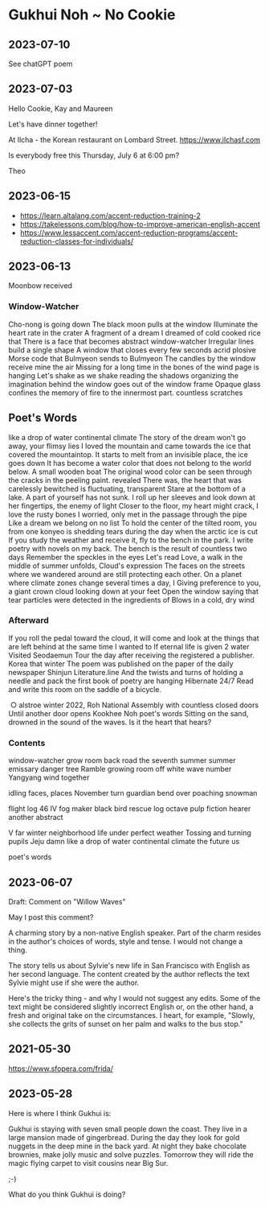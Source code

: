 # Gukhui Noh ~ No Cookie

## 2023-07-10

See chatGPT poem

## 2023-07-03

Hello Cookie, Kay and Maureen

Let's have dinner together!

At Ilcha - the Korean restaurant on Lombard Street. https://www.ilchasf.com

Is everybody free this Thursday, July 6 at 6:00 pm?

Theo

## 2023-06-15

* https://learn.altalang.com/accent-reduction-training-2
* https://takelessons.com/blog/how-to-improve-american-english-accent
* https://www.lessaccent.com/accent-reduction-programs/accent-reduction-classes-for-individuals/


## 2023-06-13

Moonbow received

### Window-Watcher

Cho-nong is going down
The black moon pulls at the window
Illuminate the heart rate in the crater
A fragment of a dream I dreamed of
cold cooked rice
that
There is a face that becomes abstract
window-watcher
Irregular lines build a single shape
A window that closes every few seconds
acrid plosive
Morse code that Bulmyeon sends to Bulmyeon
The candles by the window receive
mine the air
Missing for a long time in the bones of the wind
page is hanging
Let's shake as we shake
reading the shadows
organizing the imagination behind
the window goes out of the window frame
Opaque glass confines the memory of fire to the innermost part.
countless scratches

## Poet's Words

like a drop of water
continental climate
The story of the dream won't go away, your flimsy lies
I loved the mountain and came towards the ice that covered the mountaintop.
It starts to melt from an invisible place, the ice goes down
It has become a water color that does not belong to the world below.
A small wooden boat The original wood color can be seen through the cracks in the peeling paint.
revealed
There was, the heart that was carelessly bewitched is fluctuating, transparent
Stare at the bottom of a lake. A part of yourself has not sunk.
I roll up her sleeves and look down at her fingertips, the enemy of light
Closer to the floor, my heart might crack, I love the rusty bones
I worried, only met in the passage through the pipe
Like a dream we belong on no list
To hold the center of the tilted room, you from one konyeo
is shedding tears during the day when the arctic ice is cut
If you study the weather and receive it, fly to the bench in the park.
I write poetry with novels on my back. The bench is the result of countless two days
Remember the speckles in the eyes Let's read Love, a walk in the middle of summer unfolds, Cloud's expression
The faces on the streets where we wandered around are still protecting each other.
On a planet where climate zones change several times a day, I
Giving preference to you, a giant crown cloud looking down at your feet
Open the window saying that tear particles were detected in the ingredients of
Blows in a cold, dry wind

### Afterward

If you roll the pedal toward the cloud, it will come
and look at the things that are left behind at the same time
I wanted to If eternal life is given 2 water
Visited Seodaemun Tour the day after receiving the
registered a publisher. Korea that winter
The poem was published on the paper of the daily newspaper Shinjun Literature.line
And the twists and turns of holding a needle and pack the first book of poetry
are hanging Hibernate 24/7
Read and write this room on the saddle of a bicycle.

 ○ alstroe
winter 2022,
Roh National Assembly
with countless closed doors
Until another door opens
Kookhee Noh
poet's words
Sitting on the sand, drowned in the sound of the waves.
Is it the heart that hears?

### Contents

window-watcher
grow room
back road
the seventh summer
summer emissary
danger tree
Ramble
growing room
off white
wave number
Yangyang
wind together

idling
faces, places
November
turn
guardian
bend over
poaching
snowman

flight log
46
IV
fog maker
black bird
rescue log
octave
pulp fiction
hearer
another abstract

V
far winter
neighborhood life
under perfect weather
Tossing and turning pupils
Jeju
damn
like a drop of water
continental climate
the future us

poet's words


## 2023-06-07

Draft: Comment on "Willow Waves"

May I post this comment?

A charming story by a non-native English speaker. Part of the charm resides in the author's choices of words, style and tense. I would not change a thing.

The story tells us about Sylvie's new life in San Francisco with English as her second language. The content created by the author reflects the text Sylvie might use if she were the author.

Here's the tricky thing - and why I would not suggest any edits. Some of the text might be considered slightly incorrect English or, on the other hand, a fresh and original take on the circumstances. I heart, for example, "Slowly, she collects the grits of sunset on her palm and walks to the bus stop."




## 2021-05-30

https://www.sfopera.com/frida/


## 2023-05-28

Here is where I think Gukhui is:

Gukhui is staying with seven small people down the coast. They live in a large mansion made of gingerbread. During the day they look for gold nuggets in the deep mine in the back yard. At night they bake chocolate brownies, make jolly music and solve puzzles. Tomorrow they will ride the magic flying carpet to visit cousins near Big Sur.

;-)

What do you think Gukhui is doing?
